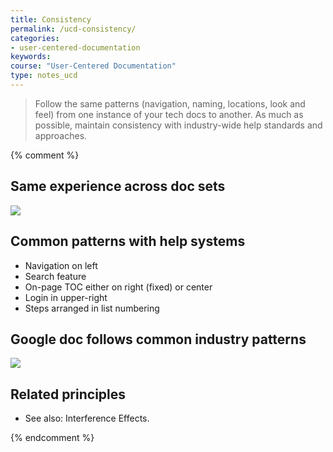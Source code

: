 ```yaml
---
title: Consistency
permalink: /ucd-consistency/
categories:
- user-centered-documentation
keywords:
course: "User-Centered Documentation"
type: notes_ucd
---
```


> Follow the same patterns (navigation, naming, locations, look and feel) from one instance of your tech docs to another. As much as possible, maintain consistency with industry-wide help standards and approaches.

{% comment %}
## Same experience across doc sets

<a href="https://aws.amazon.com/documentation/"><img src="/user_centered_doc/media/rasters/docsawsamazon.png"/></a>


## Common patterns with help systems

* Navigation on left
* Search feature
* On-page TOC either on right (fixed) or center 
* Login in upper-right
* Steps arranged in list numbering

## Google doc follows common industry patterns

<a href="https://developers.google.com/maps/documentation/javascript/tutorial"><img src="/user_centered_doc/media/rasters/googlemaps.png"/></a>

## Related principles

* See also: Interference Effects.

{% endcomment %}
